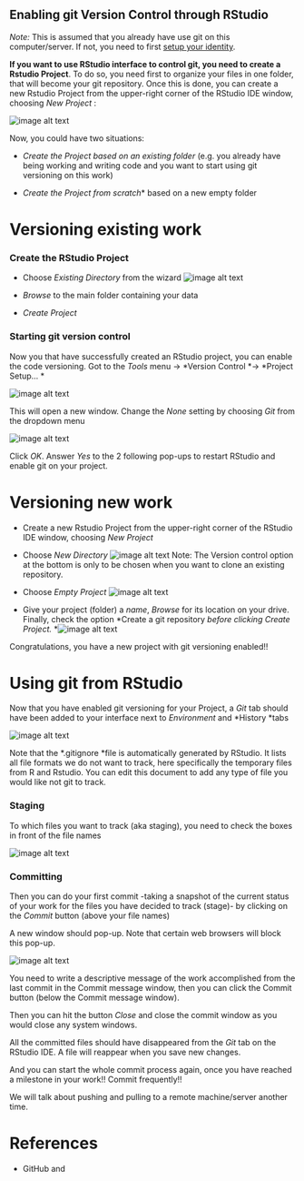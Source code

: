 ## Enabling git Version Control through RStudio 

*Note:* This is assumed that you already have use git on this computer/server. If not, you need to first [setup your identity](https://git-scm.com/book/en/v2/Getting-Started-First-Time-Git-Setup).

**If you want to use RStudio interface to control git, you need to create a Rstudio Project**. To do so, you need first to organize your files in one folder, that will become your git repository. Once this is done, you can create a new Rstudio Project from the upper-right corner of the RStudio IDE window, choosing *New Project* :

![image alt text](images/image_0.png)

Now, you could have two situations:

* *Create the Project based on an existing folder* (e.g. you already have being working and writing code and you want to start using git versioning on this work)

* *Create the Project from scratch** based on a new empty folder

# Versioning existing work

### Create the RStudio Project

* Choose *Existing Directory* from the wizard![image alt text](images/image_1.png)

* *Browse* to the main folder containing your data

* *Create Project*

### Starting git version control 

Now you that have successfully created an RStudio project, you can enable the code versioning. Got to the *Tools* menu -> *Version Control *-> *Project Setup… *

![image alt text](images/image_2.png)

This will open a new window. Change the *None* setting by choosing *Git* from the dropdown menu

![image alt text](images/image_3.png)

Click *OK*. Answer *Yes* to the 2 following pop-ups to restart RStudio and enable git on your project.

# Versioning new work

* Create a new Rstudio Project from the upper-right corner of the RStudio IDE window, choosing *New Project* 

* Choose *New Directory* ![image alt text](images/image_4.png)Note: The Version control option at the bottom is only to be chosen when you want to clone an existing repository.

* Choose *Empty* *Project*![image alt text](images/image_5.png)

* Give your project (folder) a *name*, *Browse* for its location on your drive. Finally, check the option *Create a git repository *before clicking *Create Project*.**![image alt text](images/image_6.png)

Congratulations, you have a new project with git versioning enabled!!

# Using git from RStudio

Now that you have enabled git versioning for your Project, a *Git* tab should have been added to your interface next to *Environment* and *History *tabs

![image alt text](images/image_7.png)

Note that the *.gitignore *file is automatically generated by RStudio. It lists all file formats we do not want to track, here specifically the temporary files from R and Rstudio. You can edit this document to add any type of file you would like not git to track.

### Staging

To which files you want to track (aka staging), you need to check the boxes in front of the file names

![image alt text](images/image_8.png)

### Committing

Then you can do your first commit -taking a snapshot of the current status of your work for the files you have decided to track (stage)-  by clicking on the *Commit* button (above your file names)

A new window should pop-up. Note that certain web browsers will block this pop-up.

![image alt text](images/image_9.png)

You need to write a descriptive message of the work accomplished from the last commit in the Commit message window, then you can click the Commit button (below the Commit message window).

Then you can hit the button *Close* and close the commit window as you would close any system windows.

All the committed files should have disappeared from the *Git* tab on the RStudio IDE. A file will reappear when you save new changes. 

And you can start the whole commit process again, once you have reached a milestone in your work!! Commit frequently!!

We will talk about pushing and pulling to a remote machine/server another time.


# References

- GitHub and  